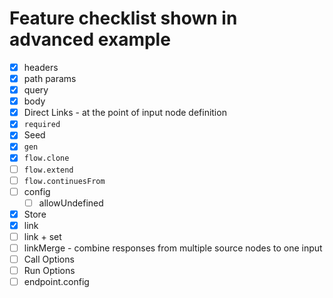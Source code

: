 # Feature checklist shown in advanced example

- [x] headers
- [x] path params
- [x] query
- [x] body
- [x] Direct Links - at the point of input node definition
- [x] `required`
- [x] Seed
- [x] `gen`
- [x] `flow.clone`
- [ ] `flow.extend`
- [ ] `flow.continuesFrom`
- [ ] config
  - [ ] allowUndefined
- [x] Store
- [x] link
- [ ] link + set
- [ ] linkMerge - combine responses from multiple source nodes to one input
- [ ] Call Options
- [ ] Run Options
- [ ] endpoint.config
